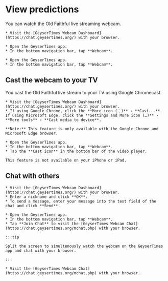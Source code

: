 # View predictions

You can watch the Old Faithful live streaming webcam.

<Tabs groupId="os">
  <TabItem value="web" label="Website">

    * Visit the [GeyserTimes Webcam Dashboard](https://chat.geysertimes.org/) with your browser.

  </TabItem>
  <TabItem value="android" label="Android">

    * Open the GeyserTimes app.
    * In the bottom navigation bar, tap **Webcam**. 

  </TabItem>
  <TabItem value="iOS" label="iOS">

    * Open the GeyserTimes app.
    * In the bottom navigation bar, tap **Webcam**.

  </TabItem>
</Tabs>

## Cast the webcam to your TV

You cast the Old Faithful live stream to your TV using Google Chromecast.

<Tabs groupId="os">
    <TabItem value="web" label="Website">

    * Visit the [GeyserTimes Webcam Dashboard](https://chat.geysertimes.org/) with your browser.
    * If using Google Chrome, click the **More icon (⋮)** › **Cast...**. If using Microsoft Edge, click the **Settings and More icon (…)** › **More tools** › **Cast media to device**. 

    **Note:** This feature is only available with the Google Chrome and Microsoft Edge browser.

  </TabItem>
  <TabItem value="android" label="Android">

    * Open the GeyserTimes app.
    * In the bottom navigation bar, tap **Webcam**. 
    * Tap the **Cast icon** in the bottom bar of the video player.

  </TabItem>
  <TabItem value="iOS" label="iOS">

    This feature is not available on your iPhone or iPad.

  </TabItem>
</Tabs>

## Chat with others
<Tabs groupId="os">
  <TabItem value="web" label="Website">

    * Visit the [GeyserTimes Webcam Dashboard](https://chat.geysertimes.org/) with your browser.
    * Enter a nickname and click **OK**.
    * To send a message, enter your message into the text field of the chat and click **Send**.

  </TabItem>
  <TabItem value="android" label="Android">

    * Open the GeyserTimes app.
    * In the bottom navigation bar, tap **Webcam**. 
    * Tap **Join Chat** to visit the [GeyserTimes Webcam Chat](https://chat.geysertimes.org/mchat.php) with your browser. 

    :::tip

    Split the screen to simultenously watch the webcam on the GeyserTimes app and chat with your browser. 

    :::

  </TabItem>
  <TabItem value="iOS" label="iOS">

    * Visit the [GeyserTimes Webcam Chat](https://chat.geysertimes.org/mchat.php) with your browser.

  </TabItem>
</Tabs>